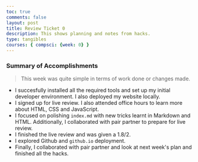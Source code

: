 ```yaml
---
toc: true
comments: false
layout: post
title: Review Ticket 0
description: This shows planning and notes from hacks.
type: tangibles
courses: { compsci: {week: 0} }
---
```


### Summary of Accomplishments
> This week was quite simple in terms of work done or changes made.
- I succesfully installed all the required tools and set up my initial developer environment. I also deployed my website locally.
- I signed up for live review. I also attended office hours to learn more about HTML, CSS and JavaScript.
- I focused on polishing `index.md` with new tricks learnt in Markdown and HTML. Additionally, I collaborated with pair partner to prepare for live review.
- I finished the live review and was given a 1.8/2.
- I explored Github and `github.io` deployment.
- Finally, I collaborated with pair partner and look at next week's plan and finished all the hacks.